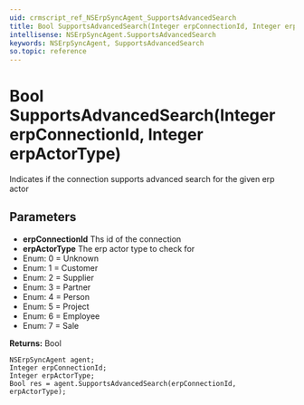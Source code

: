 ```yaml
---
uid: crmscript_ref_NSErpSyncAgent_SupportsAdvancedSearch
title: Bool SupportsAdvancedSearch(Integer erpConnectionId, Integer erpActorType)
intellisense: NSErpSyncAgent.SupportsAdvancedSearch
keywords: NSErpSyncAgent, SupportsAdvancedSearch
so.topic: reference
---
```


# Bool SupportsAdvancedSearch(Integer erpConnectionId, Integer erpActorType)

Indicates if the connection supports advanced search for the given erp actor

## Parameters

* **erpConnectionId** Ths id of the connection
* **erpActorType** The erp actor type to check for
* Enum: 0 = Unknown 
* Enum: 1 = Customer 
* Enum: 2 = Supplier 
* Enum: 3 = Partner 
* Enum: 4 = Person 
* Enum: 5 = Project 
* Enum: 6 = Employee 
* Enum: 7 = Sale 

**Returns:** Bool

```crmscript
NSErpSyncAgent agent;
Integer erpConnectionId;
Integer erpActorType;
Bool res = agent.SupportsAdvancedSearch(erpConnectionId, erpActorType);
```

